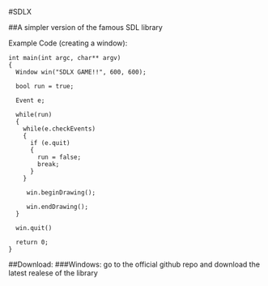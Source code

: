 #SDLX

##A simpler version of the famous SDL library

Example Code (creating a window):
```
int main(int argc, char** argv)
{
  Window win("SDLX GAME!!", 600, 600);

  bool run = true;

  Event e;

  while(run)
  {
    while(e.checkEvents)
    {
      if (e.quit)
      {
        run = false;
        break;
      }
    }

     win.beginDrawing();

     win.endDrawing();  
  }

  win.quit()
  
  return 0;
}
```
##Download:
###Windows:
go to the official github repo and download the latest realese of the library
